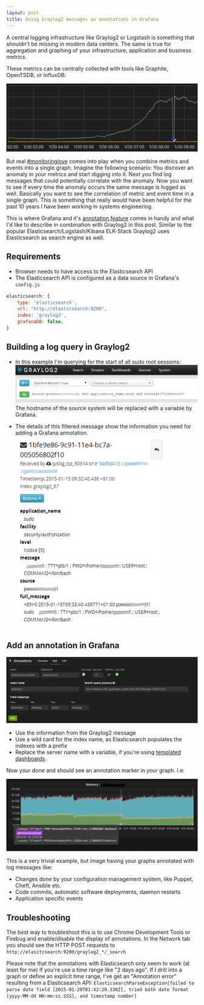 ```yaml
---
layout: post
title: Using Graylog2 messages as annotations in Grafana
---
```


A central logging infrastructure like Graylog2 or Logstash is something that shouldn't be missing in modern data centers. 
The same is true for aggregation and graphing of your infrastructure, application and business metrics. 

These metrics can be centrally collected with tools like Graphite, OpenTSDB, or InfluxDB.  

![Graph showing a dropped metric and two annotations](/public/img/grafana_annotation_demo.png)

But real [#monitoringlove](https://twitter.com/hashtag/monitoringlove) comes into play when you combine metrics and events into a single graph. 
Imagine the following scenario: You discover an anomaly in your metrics and start digging into it.
Next you find log messages that could potentially correlate with the anomaly. 
Now you want to see if every time the anomaly occurs the same message is logged as well. 
Basically you want to see the correlation of metric and event time in a single graph. 
This is something that really would have been helpful for the past 10 years I have been working in systems engineering.

This is where Grafana and it's [annotation feature](http://grafana.org/docs/features/annotations/) comes in handy and what I'd like to describe in combination with Graylog2 in this post. 
Similar to the popular Elasticsearch/Logstash/Kibana ELK-Stack Graylog2 uses Elasticsearch as search engine as well.

## Requirements

* Browser needs to have access to the Elasticsearch API
* The Elasticsearch API is configured as a data source in Grafana's ```config.js```

```javascript
elasticsearch: {
    type: 'elasticsearch',
    url: "http://elasticsearch:9200",
    index: 'graylog2',
    grafanaDB: false,
}
```

## Building a log query in Graylog2

* In this example I'm querying for the start of all sudo root sessions:
![Graylog2 query dialog](/public/img/graylog_query.png)
  The hostname of the source system will be replaced with a variable by Grafana. 

* The details of this filtered message show the information you need for adding a Grafana annotation. 
![Details of a Graylog2 message](/public/img/graylog_message.png)

## Add an annotation in Grafana 

![Add annotation with specific settings for Graylog2 query](/public/img/grafana_annotations.png)
* Use the information from the Graylog2 message 
* Use a wild card for the index name, as Elasticsearch populates the indexes with a prefix
* Replace the server name with a variable, if you're using [templated dashboards](http://grafana.org/docs/features/templated_dashboards/). 

Now your done and should see an annotation marker in your graph. I.e:

![Memory usage graph with an annotation marker showing a sudo root session was started](/public/img/annotated_memory_graph.png)

This is a very trivial example, but image having your graphs annotated with log messages like: 

* Changes done by your configuration management system, like Puppet, Cheft, Ansible etc. 
* Code commits, automatic software deployments, daemon restarts
* Application specific events


## Troubleshooting 

The best way to troubleshoot this is to use Chrome Development Tools or Firebug and enable/disable the display of annotations.
In the Network tab you should see the HTTP POST requests to ```http://elasitcsearch:9200/graylog2_*/_search```

Please note that the annotations with Elasticsearch only seem to work (at least for me) if you're use a time range like "2 days ago". 
If I drill into a graph or define an explicit time range, I've get an "Annotation error" resulting from a Elasticsearch API: ```ElasticsearchParseException[failed to parse date field [2015-01-29T01:42:29.330Z], tried both date format [yyyy-MM-dd HH:mm:ss.SSS], and timestamp number]```
 
